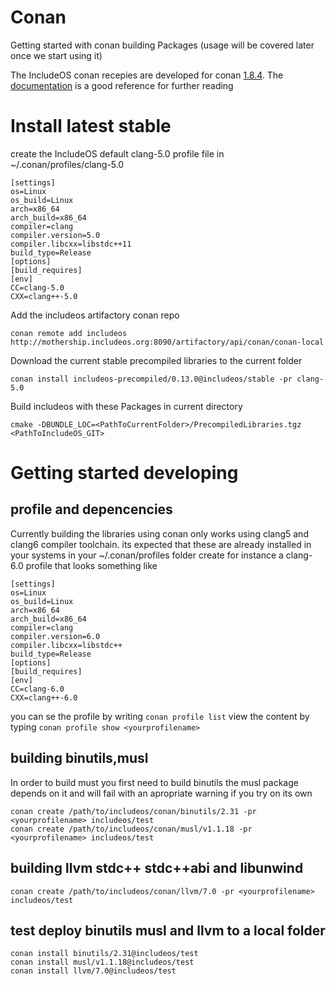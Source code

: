 # Conan
Getting started with conan building Packages (usage will be covered later once we start using it)

The IncludeOS conan recepies are developed for conan [1.8.4](https://github.com/conan-io/conan/releases/tag/1.8.4).
The [documentation](https://docs.conan.io/en/latest/index.html) is a good reference for further reading

# Install latest stable
create the IncludeOS default clang-5.0 profile file in ~/.conan/profiles/clang-5.0
```
[settings]
os=Linux
os_build=Linux
arch=x86_64
arch_build=x86_64
compiler=clang
compiler.version=5.0
compiler.libcxx=libstdc++11
build_type=Release
[options]
[build_requires]
[env]
CC=clang-5.0
CXX=clang++-5.0
```
Add the includeos artifactory conan repo
```
conan remote add includeos http://mothership.includeos.org:8090/artifactory/api/conan/conan-local
```

Download the current stable precompiled libraries to the current folder
```
conan install includeos-precompiled/0.13.0@includeos/stable -pr clang-5.0
```

Build includeos with these Packages in current directory
```
cmake -DBUNDLE_LOC=<PathToCurrentFolder>/PrecompiledLibraries.tgz <PathToIncludeOS_GIT>
```

# Getting started developing
## profile and depencencies
Currently building the libraries using conan only works using clang5 and clang6 compiler toolchain. its expected that these are already installed in your systems
in your ~/.conan/profiles folder create for instance a clang-6.0 profile that looks something like
```
[settings]
os=Linux
os_build=Linux
arch=x86_64
arch_build=x86_64
compiler=clang
compiler.version=6.0
compiler.libcxx=libstdc++
build_type=Release
[options]
[build_requires]
[env]
CC=clang-6.0
CXX=clang++-6.0

```
you can se the profile by writing
        `conan profile list`
view the content by typing
        `conan profile show <yourprofilename>`
## building binutils,musl
In order to build must you first need to build binutils the musl package depends on it and will fail with an apropriate warning if you try on its own
```
conan create /path/to/includeos/conan/binutils/2.31 -pr <yourprofilename> includeos/test
conan create /path/to/includeos/conan/musl/v1.1.18 -pr <yourprofilename> includeos/test
```

## building llvm stdc++ stdc++abi and libunwind
```
conan create /path/to/includeos/conan/llvm/7.0 -pr <yourprofilename> includeos/test
```

## test deploy binutils musl and llvm to a local folder
```
conan install binutils/2.31@includeos/test
conan install musl/v1.1.18@includeos/test
conan install llvm/7.0@includeos/test
```

